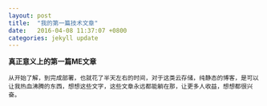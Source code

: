 ```yaml
---
layout: post
title:  "我的第一篇技术文章"
date:   2016-04-08 11:37:07 +0800
categories: jekyll update
---
```


**真正意义上的第一篇ME文章**

    从开始了解，到完成部署，也就花了半天左右的时间，对于这类云存储，纯静态的博客，是可以让我热血沸腾的东西，想想这些文字，这些文章永远都能躺在那，让更多人收益，想想都很兴奋。
